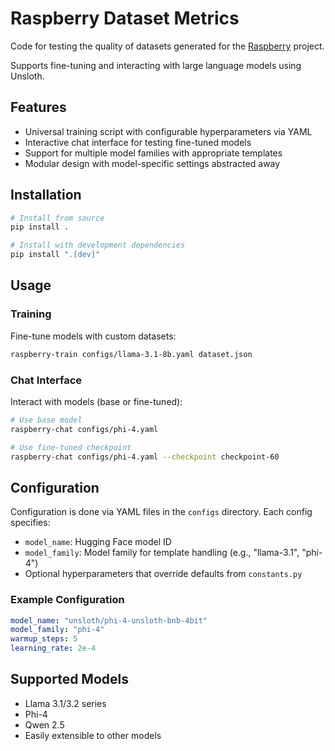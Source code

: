 # Raspberry Dataset Metrics

Code for testing the quality of datasets generated for the [Raspberry](https://github.com/daveshap/Raspberry) project.

Supports fine-tuning and interacting with large language models using Unsloth.

## Features

- Universal training script with configurable hyperparameters via YAML
- Interactive chat interface for testing fine-tuned models
- Support for multiple model families with appropriate templates
- Modular design with model-specific settings abstracted away

## Installation

```bash
# Install from source
pip install .

# Install with development dependencies
pip install ".[dev]"
```

## Usage

### Training

Fine-tune models with custom datasets:

```bash
raspberry-train configs/llama-3.1-8b.yaml dataset.json
```

### Chat Interface

Interact with models (base or fine-tuned):

```bash
# Use base model
raspberry-chat configs/phi-4.yaml

# Use fine-tuned checkpoint
raspberry-chat configs/phi-4.yaml --checkpoint checkpoint-60
```

## Configuration

Configuration is done via YAML files in the `configs` directory. Each config specifies:

- `model_name`: Hugging Face model ID
- `model_family`: Model family for template handling (e.g., "llama-3.1", "phi-4")
- Optional hyperparameters that override defaults from `constants.py`

### Example Configuration

```yaml
model_name: "unsloth/phi-4-unsloth-bnb-4bit"
model_family: "phi-4"
warmup_steps: 5
learning_rate: 2e-4
```

## Supported Models

- Llama 3.1/3.2 series
- Phi-4
- Qwen 2.5
- Easily extensible to other models
